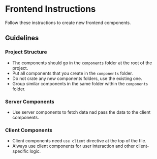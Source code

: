 # Frontend Instructions

Follow these instructions to create new frontend components.

## Guidelines

### Project Structure

- The components should go in the `components` folder at the root of the project.
- Put all components that you create in the `components` folder.
- Do not crate any new components folders, use the existing one.
- Group similar components in the same folder within the `components` folder.

### Server Components

- Use server components to fetch data nad pass the data to the client components.

### Client Components

- Client components need `use client` directive at the top of the file.
- Always use client components for user interaction and other client-specific logic.